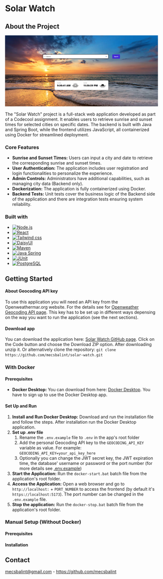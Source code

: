 # Solar Watch

## About the Project

[![Solar Watch Screen Shot][screenshot]](https://example.com)

The "Solar Watch" project is a full-stack web application developed as part of a Codecool assignment. It enables users to retrieve sunrise and sunset times for selected cities on specific dates. The backend is built with Java and Spring Boot, while the frontend utilizes JavaScript, all containerized using Docker for streamlined deployment.


### Core Features

* **Sunrise and Sunset Times:** Users can input a city and date to retrieve the corresponding sunrise and sunset times.
* **User Authentication:** The application includes user registration and login functionalities to personalize the experience.
* **Admin Controls:** Administrators have additional capabilities, such as managing city data (Backend only).
* **Dockerization:** The application is fully containerized using Docker.
* **Backend Tests:** Unit tests cover the business logic of the Backend side of the application and there are integration tests ensuring system reliability.


### Built with

* [![Node.js][Node-ico]][Node-url]
* [![React][React-ico]][React-url]
* [![Tailwind css][Tailwind-ico]][Tailwind-url]
* [![DaisyUI][DaisyUI-ico]][DaisyUI-url]
* [![Maven][Maven-ico]][Maven-url]
* [![Java Spring][JavaSpring-ico]][JavaSpring-url]
* [![JUnit][JUnit-ico]][JUnit-url]
* [![PostgreSQL][PostgreSQL-ico]][PostgreSQL-url]


## Getting Started

#### About Geocoding API key

To use this application you will need an API key from the Openweathermar.org website. For the details see for [Openweather Geocoding API page][Openweathermap-API]. This key has to be set up in different ways depensing on the way you want to run the application (see the next sections).

#### Download app

You can download the application here: [Solar Watch GitHub page](https://github.com/mecsbalint/solar-watch). Click on the Code button and choose the Download ZIP option. After downloading unzip it.
Or alternatively clone the repository: ```git clone https://github.com/mecsbalint/solar-watch.git```

### With Docker
#### Prerequisites

* **Docker Desktop:** You can download from here: [Docker Desktop][Docker-Desktop]. You have to sign up to use the Docker Desktop app.

#### Set Up and Run
1. **Install and Run Docker Desktop:** Download and run the installation file and follow the steps. After installation run the Docker Desktop application.
2. **Set up .env file**
    1. Rename the `.env.example` file to `.env` in the app's root folder
    2. Add the personal Geocoding API key to the `GEOCODING_API_KEY` variable as value. For example: `GEOCODING_API_KEY=your_api_key_here`
    3. Optionally you can change the JWT secret key, the JWT expiration time, the database' username or password or the port number (for more details see [.env.example](https://github.com/mecsbalint/solar-watch/blob/main/.env.example))
3. **Start the Application:** Run the `docker-start.bat` batch file from the application's root folder.
4. **Access the Application:** Open a web browser and go to `http://localhost:` + `PORT_NUMBER` to access the frontend (by default it's `https://localhost:5173`). The port number can be changed in the `.env.example` file.
5. **Stop the application:** Run the `docker-stop.bat` batch file from the application's root folder.

### Manual Setup (Without Docker)
#### Prerequisites
#### Installation

## Contact

mecsbalint@gmail.com - https://github.com/mecsbalint


<!-- Links -->
[Openweathermap-API]: https://openweathermap.org/api/geocoding-api

[Docker-Desktop]: https://www.docker.com/products/docker-desktop/

[screenshot]: readme_resources/screenshot_01.png

[Node-ico]: https://img.shields.io/badge/Node.js-35495E?style=for-the-badge&logo=node.js
[Node-url]: https://nodejs.org/

[React-ico]: https://img.shields.io/badge/React-20232A?style=for-the-badge&logo=react
[React-url]: https://reactjs.org/

[Tailwind-ico]: https://img.shields.io/badge/Tailwind-35495E?style=for-the-badge&logo=tailwindcss
[Tailwind-url]: https://tailwindcss.com/

[DaisyUI-ico]: https://img.shields.io/badge/DaisyUI-DD0031?style=for-the-badge&logo=daisyui
[DaisyUI-url]: https://daisyui.com/

[Maven-ico]: https://img.shields.io/badge/Maven-0769AD?style=for-the-badge&logo=apachemaven
[Maven-url]: https://maven.apache.org/

[JavaSpring-ico]: https://img.shields.io/badge/Spring-FF2D20?style=for-the-badge&logo=spring
[JavaSpring-url]: https://spring.io/

[JUnit-ico]: https://img.shields.io/badge/JUnit-563D7C?style=for-the-badge&logo=junit5
[JUnit-url]: https://junit.org/junit5/

[PostgreSQL-ico]: https://img.shields.io/badge/PostgreSQL-4A4A55?style=for-the-badge&logo=postgresql
[PostgreSQL-url]: https://www.postgresql.org/
